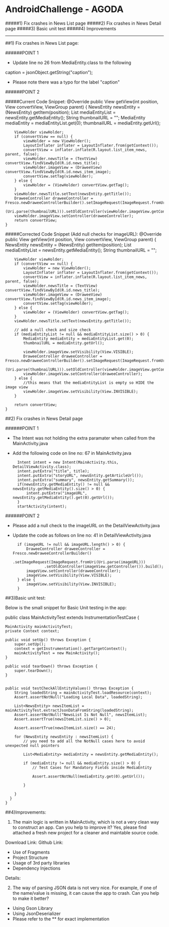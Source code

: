 # AndroidChallenge - AGODA
#####1) Fix crashes in News List page
#####2) Fix crashes in News Detail page
#####3) Basic unit test
#####4) Improvements

-------

##1) Fix crashes in News List page:


######POINT 1

- Update line no 26 from MediaEntity.class to the following

caption = jsonObject.getString("caption");

- Please note there was a typo for the label "caption"

######POINT 2

#####Current Code Snippet:
	@Override
    public View getView(int position, View convertView, ViewGroup parent) {
        NewsEntity newsEntity = (NewsEntity) getItem(position);
        List<MediaEntity> mediaEntityList = newsEntity.getMediaEntity();
        String thumbnailURL = "";
        MediaEntity mediaEntity = mediaEntityList.get(0);
        thumbnailURL = mediaEntity.getUrl();

        ViewHolder viewHolder;
        if (convertView == null) {
            viewHolder = new ViewHolder();
            LayoutInflater inflater = LayoutInflater.from(getContext());
            convertView = inflater.inflate(R.layout.list_item_news, parent, false);
            viewHolder.newsTitle = (TextView) convertView.findViewById(R.id.news_title);
            viewHolder.imageView = (DraweeView) convertView.findViewById(R.id.news_item_image);
            convertView.setTag(viewHolder);
        } else {
            viewHolder = (ViewHolder) convertView.getTag();
        }
        viewHolder.newsTitle.setText(newsEntity.getTitle());
        DraweeController draweeController = Fresco.newDraweeControllerBuilder().setImageRequest(ImageRequest.fromUri
                (Uri.parse(thumbnailURL))).setOldController(viewHolder.imageView.getController()).build();
        viewHolder.imageView.setController(draweeController);
        return convertView;
    }

#####Corrected Code Snippet (Add null checks for imageURL):
    @Override
    public View getView(int position, View convertView, ViewGroup parent) {
        NewsEntity newsEntity = (NewsEntity) getItem(position);
        List<MediaEntity> mediaEntityList = newsEntity.getMediaEntity();
        String thumbnailURL = "";

        ViewHolder viewHolder;
        if (convertView == null) {
            viewHolder = new ViewHolder();
            LayoutInflater inflater = LayoutInflater.from(getContext());
            convertView = inflater.inflate(R.layout.list_item_news, parent, false);
            viewHolder.newsTitle = (TextView) convertView.findViewById(R.id.news_title);
            viewHolder.imageView = (DraweeView) convertView.findViewById(R.id.news_item_image);
            convertView.setTag(viewHolder);
        } else {
            viewHolder = (ViewHolder) convertView.getTag();
        }
        viewHolder.newsTitle.setText(newsEntity.getTitle());

        // add a null check and size check
        if (mediaEntityList != null && mediaEntityList.size() > 0) {
            MediaEntity mediaEntity = mediaEntityList.get(0);
            thumbnailURL = mediaEntity.getUrl();

            viewHolder.imageView.setVisibility(View.VISIBLE);
            DraweeController draweeController = Fresco.newDraweeControllerBuilder().setImageRequest(ImageRequest.fromUri
                    (Uri.parse(thumbnailURL))).setOldController(viewHolder.imageView.getController()).build();
            viewHolder.imageView.setController(draweeController);
        } else {
            //this means that the mediaEntityList is empty so HIDE the image view
            viewHolder.imageView.setVisibility(View.INVISIBLE);
        }

        return convertView;
    }


##2) Fix crashes in News Detail page

######POINT 1

- The Intent was not holding the extra paramater when called from the MainActivity.java

- Add the following code on line no: 67 in MainActivity.java


		Intent intent = new Intent(MainActivity.this, DetailViewActivity.class);
        intent.putExtra("title", title);
        intent.putExtra("storyURL", newsEntity.getArticleUrl());
        intent.putExtra("summary", newsEntity.getSummary());
        if(newsEntity.getMediaEntity() != null && newsEntity.getMediaEntity().size() > 0) {
            intent.putExtra("imageURL", newsEntity.getMediaEntity().get(0).getUrl());
        }
        startActivity(intent);


######POINT 2
- Please add a null check to the imageURL on the DetailViewActivity.java
- Update the code as follows on line no: 41 in DetailViewActivity.java

        if (imageURL != null && imageURL.length() > 0) {
            DraweeController draweeController = Fresco.newDraweeControllerBuilder()
                    .setImageRequest(ImageRequest.fromUri(Uri.parse(imageURL)))
                    .setOldController(imageView.getController()).build();
            imageView.setController(draweeController);
            imageView.setVisibility(View.VISIBLE);
        } else {
            imageView.setVisibility(View.INVISIBLE);
        }


##3)Basic unit test:

Below is the small snippet for Basic Unit testing in the app:

public class MainActivityTest extends InstrumentationTestCase {

    MainActivity mainActivityTest;
    private Context context;

    public void setUp() throws Exception {
        super.setUp();
        context = getInstrumentation().getTargetContext();
        mainActivityTest = new MainActivity();
    }

    public void tearDown() throws Exception {
        super.tearDown();
    }


    public void testCheckAllEntityValues() throws Exception {
        String loadedString = mainActivityTest.loadResource(context);
        Assert.assertNotNull("Loading Local Data", loadedString);

        List<NewsEntity> newsItemList = mainActivityTest.extractJsonDataFromString(loadedString);
        Assert.assertNotNull("NewsList Is Not Null", newsItemList);
        Assert.assertTrue(newsItemList.size() > 0);

        Assert.assertTrue(newsItemList.size() == 24);

        for (NewsEntity newsEntity : newsItemList) {
            // you need to add all the NotNull cases here to avoid unexpected null pointers

            List<MediaEntity> mediaEntity = newsEntity.getMediaEntity();

            if (mediaEntity != null && mediaEntity.size() > 0) {
                // Test Cases for Mandatory Fields inside MediaEntity

                Assert.assertNotNull(mediaEntity.get(0).getUrl());

            }

        }
      }
    }


##4)Improvements:

1) The main logic is written in MainActivity, which is not a very clean way to construct an app. Can you help to improve it?
Yes, please find attached a fresh new project for a cleaner and maintable source code.

Download Link: 
Github Link:

- Use of Fragments
- Project Structure
- Usage of 3rd party libraries
- Dependency Injections


Details:




2) The way of parsing JSON data is not very nice. For example, if one of the name/value is missing, it can cause the app to crash. Can you help to make it better?

- Using Gson Library
- Using JsonDeserializer
- Please refer to the ** for exact implementation
